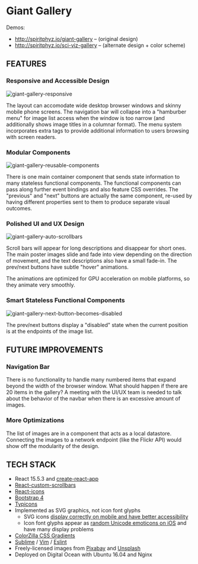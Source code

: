 # Giant Gallery
Demos:
* http://spiritphyz.io/giant-gallery – (original design)
* http://spiritphyz.io/sci-viz-gallery – (alternate design + color scheme)

## FEATURES
### Responsive and Accessible Design
![giant-gallery-responsive](https://cloud.githubusercontent.com/assets/7908723/25415205/21fe52c6-29eb-11e7-8425-0995a021074b.gif)

The layout can accomodate wide desktop browser windows and skinny mobile phone screens. The navigation bar will collapse into a "hamburber menu" for image list access when the window is too narrow (and additionally shows image titles in a columnar format). The menu system incorporates extra tags to provide additional information to users browsing with screen readers.

### Modular Components
![giant-gallery-reusable-components](https://cloud.githubusercontent.com/assets/7908723/25415281/91d5d9b6-29eb-11e7-8ac8-88216d4de481.gif)

There is one main container component that sends state information to many 
stateless functional components. The functional components can pass along further event bindings and also feature CSS overrides. The "previous" and "next" buttons are actually the same component, re-used by having different properties sent to them to produce separate visual outcomes.

### Polished UI and UX Design
![giant-gallery-auto-scrollbars](https://cloud.githubusercontent.com/assets/7908723/25415142/b05a4490-29ea-11e7-8012-ce7cf40cfa57.gif)

Scroll bars will appear for long descriptions and disappear for short ones. The main poster images slide and fade into view depending on the direction of movement, and the text descriptions also have a small fade-in. The prev/next buttons have subtle "hover" animations.

The animations are optimized for GPU acceleration on mobile platforms, so they animate very smoothly.

### Smart Stateless Functional Components
![giant-gallery-next-button-becomes-disabled](https://cloud.githubusercontent.com/assets/7908723/25415169/da4cc98a-29ea-11e7-87f4-4281d23f5e2f.gif)

The prev/next buttons display a "disabled" state when the current position is at the endpoints of the image list.


## FUTURE IMPROVEMENTS

### Navigation Bar
There is no functionality to handle many numbered items that expand beyond the width of the browser window. What should happen if there are 20 items in the gallery? A meeting with the UI/UX team is needed to talk about the behavior of the navbar when there is an excessive amount of images.

### More Optimizations
The list of images are in a component that acts as a local datastore. Connecting the images to a network endpoint (like the Flickr API) would show off the modularity of the design. 

## TECH STACK
* React 15.5.3 and [create-react-app](https://github.com/facebookincubator/create-react-app)
* [React-custom-scrollbars](https://github.com/malte-wessel/react-custom-scrollbars)
* [React-icons](https://github.com/gorangajic/react-icons)
* [Bootstrap 4](https://v4-alpha.getbootstrap.com)
* [Typicons](http://typicons.com)
* Implemented as SVG graphics, not icon font glyphs
  * SVG icons [display correctly on mobile and have better accessibility](https://github.com/blog/2112-delivering-octicons-with-svg)
  * Icon font glyphs appear as [random Unicode emoticons on iOS](https://cloudfour.com/thinks/seriously-dont-use-icon-fonts/#they-encroach-on-emoji-turf) and have many display problems
* [ColorZilla CSS Gradients](http://www.colorzilla.com/gradient-editor/)
* [Sublime](https://www.sublimetext.com) / [Vim](http://www.vim.org) / [Eslint](http://eslint.org/)
* Freely-licensed images from [Pixabay](https://pixabay.com/) and [Unsplash](https://unsplash.com/)
* Deployed on Digital Ocean with Ubuntu 16.04 and Nginx
